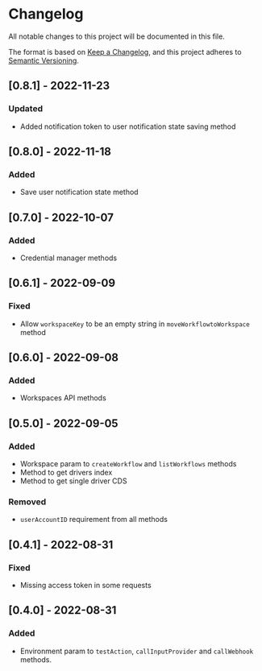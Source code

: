 # Changelog

All notable changes to this project will be documented in this file.

The format is based on [Keep a Changelog](https://keepachangelog.com/en/1.0.0/),
and this project adheres to [Semantic Versioning](https://semver.org/spec/v2.0.0.html).

## [0.8.1] - 2022-11-23

### Updated

- Added notification token to user notification state saving method

## [0.8.0] - 2022-11-18

### Added

- Save user notification state method

## [0.7.0] - 2022-10-07

### Added

- Credential manager methods

## [0.6.1] - 2022-09-09

### Fixed

- Allow `workspaceKey` to be an empty string in `moveWorkflowtoWorkspace` method

## [0.6.0] - 2022-09-08

### Added

- Workspaces API methods

## [0.5.0] - 2022-09-05

### Added

- Workspace param to `createWorkflow` and `listWorkflows` methods
- Method to get drivers index
- Method to get single driver CDS

### Removed

- `userAccountID` requirement from all methods

## [0.4.1] - 2022-08-31

### Fixed

- Missing access token in some requests

## [0.4.0] - 2022-08-31

### Added

- Environment param to `testAction`, `callInputProvider` and `callWebhook` methods.
